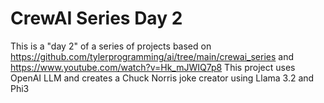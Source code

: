 # CrewAI Series Day 2

This is a "day 2" of a series of projects based on https://github.com/tylerprogramming/ai/tree/main/crewai_series and https://www.youtube.com/watch?v=Hk_mJWIQ7p8
This project uses OpenAI LLM and creates a Chuck Norris joke creator using Llama 3.2 and Phi3
